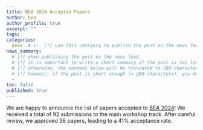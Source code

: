 ```yaml
---
title: BEA 2024 Accepted Papers
author: bea
author_profile: true
excerpt: ""
tags:
categories:
  news  # <-- [!] use this category to publish the post on the news feed  
news_summary: 
  # [!] when publishing the post on the news feed,
  # [!] it is important to write a short summary if the post is too long (~several paragraphs)
  # [!] otherwise, the content below will be truncated to 280 characters on the news feed
  # [!] however, if the post is short enough (< 280 characters), you may disregard this option
  ~
toc: false
published: true
---
```


We are happy to announce the list of papers accepted to [BEA 2024](/bea/2024#accepted-papers)! We received a total of 92 submissions to the main workshop track. After careful review, we approved 38 papers, leading to a 41% acceptance rate.


